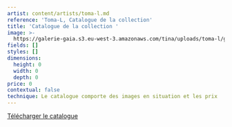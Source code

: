 ```yaml
---
artist: content/artists/toma-l.md
reference: 'Toma-L, Catalogue de la collection'
title: 'Catalogue de la collection '
image: >-
  https://galerie-gaia.s3.eu-west-3.amazonaws.com/tina/uploads/toma-l/galeriegaia-catalogue-tomal-ilpeintsurnantes.jpg
fields: []
styles: []
dimensions:
  height: 0
  width: 0
  depth: 0
price: 0
contextual: false
technique: Le catalogue comporte des images en situation et les prix
---
```


[Télécharger le catalogue](https://drive.google.com/file/d/1gOJCvgoyoLb_kNHUda-g71vP6CCWNvZJ/view?usp=sharing "Catalogue Toma-L")
